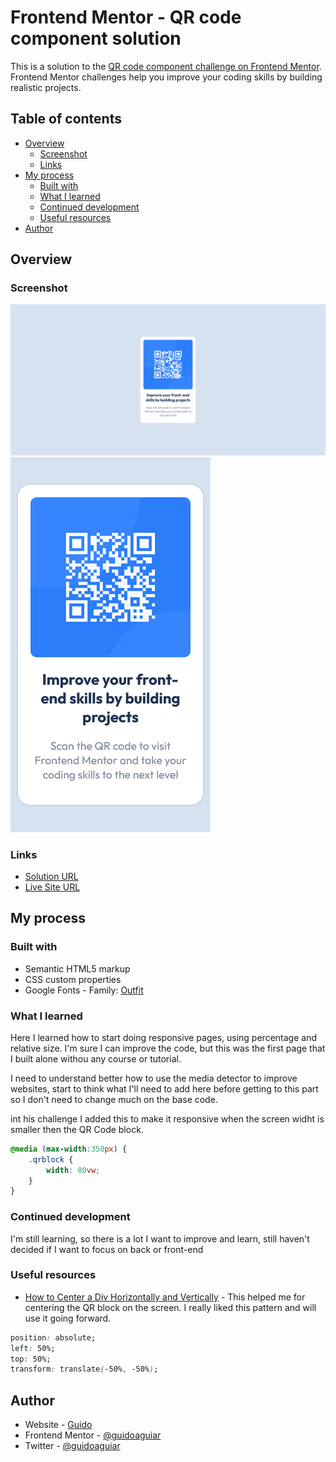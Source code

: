 # Frontend Mentor - QR code component solution

This is a solution to the [QR code component challenge on Frontend Mentor](https://www.frontendmentor.io/challenges/qr-code-component-iux_sIO_H). Frontend Mentor challenges help you improve your coding skills by building realistic projects. 

## Table of contents

- [Overview](#overview)
  - [Screenshot](#screenshot)
  - [Links](#links)
- [My process](#my-process)
  - [Built with](#built-with)
  - [What I learned](#what-i-learned)
  - [Continued development](#continued-development)
  - [Useful resources](#useful-resources)
- [Author](#author)

## Overview

### Screenshot

![](./images\Screenshot.png)
![](./images\Screenshot-Mobile.png)


### Links

- [Solution URL](https://github.com/guidoaguiar/guidoaguiar.github.io/tree/main/frontendmentor/qrcode)
- [Live Site URL](https://guidoaguiar.github.io/frontendmentor/qrcode/index.html)

## My process

### Built with

- Semantic HTML5 markup
- CSS custom properties
- Google Fonts - Family: [Outfit](https://fonts.google.com/specimen/Outfit)

### What I learned

Here I learned how to start doing responsive pages, using percentage and relative size. I'm sure I can improve the code, but this was the first page that I built alone withou any course or tutorial.

I need to understand better how to use the media detector to improve websites, start to think what I'll need to add here before getting to this part so I don't need to change much on the base code.

int his challenge I added this to make it responsive when the screen widht is smaller then the QR Code block.

```css
@media (max-width:350px) { 
    .qrblock {
        width: 80vw;
    }
}
```

### Continued development

I'm still learning, so there is a lot I want to improve and learn, still haven't decided if I want to focus on back or front-end

### Useful resources

- [How to Center a Div Horizontally and Vertically](https://blog.hubspot.com/website/center-div-css#center-div-horizontally-vertically) - This helped me for centering the QR block on the screen. I really liked this pattern and will use it going forward.

```css
position: absolute;
left: 50%;
top: 50%;
transform: translate(-50%, -50%);
```
## Author

- Website - [Guido](https://www.linkedin.com/in/guidoaguiar/?locale=en_US)
- Frontend Mentor - [@guidoaguiar](https://www.frontendmentor.io/profile/guidoaguiar)
- Twitter - [@guidoaguiar](https://www.twitter.com/guidoaguiar)
